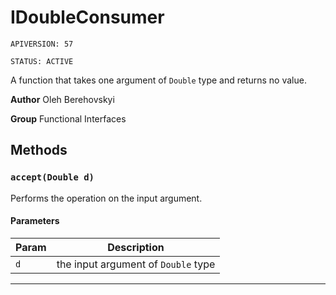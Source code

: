 # IDoubleConsumer

`APIVERSION: 57`

`STATUS: ACTIVE`

A function that takes one argument of `Double` type and returns no value.


**Author** Oleh Berehovskyi


**Group** Functional Interfaces

## Methods
### `accept(Double d)`

Performs the operation on the input argument.

#### Parameters
|Param|Description|
|---|---|
|`d`|the input argument of `Double` type|

---
